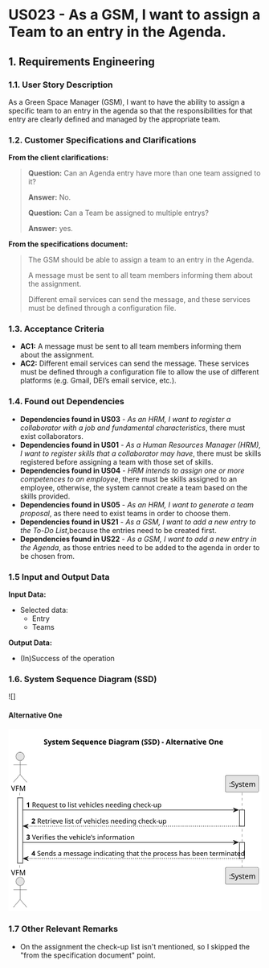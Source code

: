 # US023 - As a GSM, I want to assign a Team to an entry in the Agenda.


## 1. Requirements Engineering

### 1.1. User Story Description
As a Green Space Manager (GSM), I want to have the ability to assign a specific team to an 
entry in the agenda so that the responsibilities for that entry are clearly defined and managed by 
the appropriate team.

### 1.2. Customer Specifications and Clarifications

**From the client clarifications:**
> **Question:** Can an Agenda entry have more than one team assigned to it?
>
> **Answer:** No.
>
> **Question:** Can a Team be assigned to multiple entrys?
>
> **Answer:** yes.

**From the specifications document:**

> The GSM should be able to assign a team to an entry in the Agenda.
>
> A message must be sent to all team members informing them about the assignment.
>
> Different email services can send the message, and these services must be defined through a configuration file.

### 1.3. Acceptance Criteria

* **AC1:** A message must be sent to all team members informing
  them about the assignment.
* **AC2:** Different email services can send the message. These services must be defined through a configuration file to allow the use
  of different platforms (e.g. Gmail, DEI’s email service, etc.).

### 1.4. Found out Dependencies

* **Dependencies found in US03** - *As an HRM, I want to register a collaborator with a job and fundamental characteristics*, there must exist collaborators.
* **Dependencies found in US01** - *As a Human Resources Manager (HRM), I want to register skills that a collaborator may have*, there must be skills registered before assigning a team with those set of skills.
* **Dependencies found in US04** - *HRM intends to assign one or more competences to an employee*, there must be skills assigned to an employee, otherwise, the system cannot create a team based on the skills provided.
* **Dependencies found in US05** - *As an HRM, I want to generate a team proposal*, as there need to exist teams in order to choose them.
* **Dependencies found in US21** - *As a GSM, I want to add a new entry to the To-Do List*,because the entries need to be created first.
* **Dependencies found in US22** - *As a GSM, I want to add a new entry in the Agenda*, as those entries need to be added to the agenda in order to be chosen from.

### 1.5 Input and Output Data

**Input Data:**

* Selected data:
  * Entry
  * Teams
  
**Output Data:**
  * (In)Success of the operation

### 1.6. System Sequence Diagram (SSD) 

![]

#### Alternative One

![System Sequence Diagram - Alternative One](svg/us008-system-sequence-diagram-alternative-one.svg)

### 1.7 Other Relevant Remarks

* On the assignment the check-up list isn't mentioned, so I skipped the "from the specification document" point.